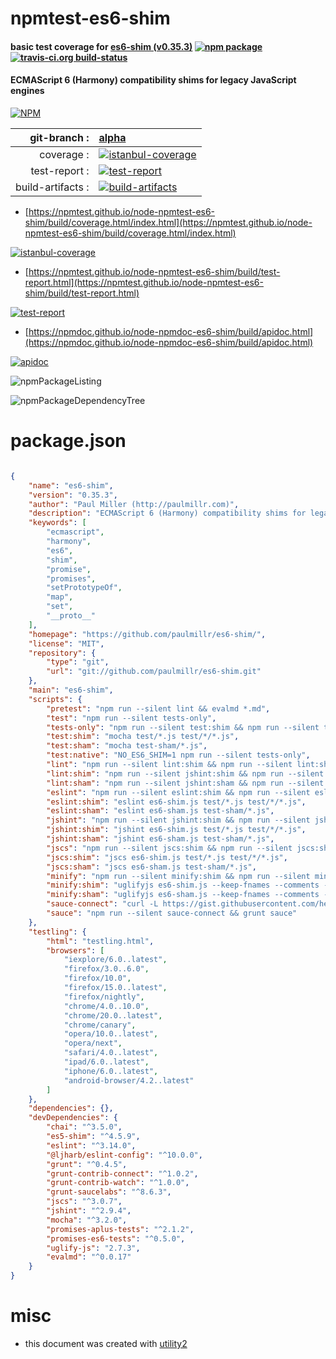 # npmtest-es6-shim

#### basic test coverage for  [es6-shim (v0.35.3)](https://github.com/paulmillr/es6-shim/)  [![npm package](https://img.shields.io/npm/v/npmtest-es6-shim.svg?style=flat-square)](https://www.npmjs.org/package/npmtest-es6-shim) [![travis-ci.org build-status](https://api.travis-ci.org/npmtest/node-npmtest-es6-shim.svg)](https://travis-ci.org/npmtest/node-npmtest-es6-shim)

#### ECMAScript 6 (Harmony) compatibility shims for legacy JavaScript engines

[![NPM](https://nodei.co/npm/es6-shim.png?downloads=true&downloadRank=true&stars=true)](https://www.npmjs.com/package/es6-shim)

| git-branch : | [alpha](https://github.com/npmtest/node-npmtest-es6-shim/tree/alpha)|
|--:|:--|
| coverage : | [![istanbul-coverage](https://npmtest.github.io/node-npmtest-es6-shim/build/coverage.badge.svg)](https://npmtest.github.io/node-npmtest-es6-shim/build/coverage.html/index.html)|
| test-report : | [![test-report](https://npmtest.github.io/node-npmtest-es6-shim/build/test-report.badge.svg)](https://npmtest.github.io/node-npmtest-es6-shim/build/test-report.html)|
| build-artifacts : | [![build-artifacts](https://npmtest.github.io/node-npmtest-es6-shim/glyphicons_144_folder_open.png)](https://github.com/npmtest/node-npmtest-es6-shim/tree/gh-pages/build)|

- [https://npmtest.github.io/node-npmtest-es6-shim/build/coverage.html/index.html](https://npmtest.github.io/node-npmtest-es6-shim/build/coverage.html/index.html)

[![istanbul-coverage](https://npmtest.github.io/node-npmtest-es6-shim/build/screenCapture.buildCi.browser.%252Ftmp%252Fbuild%252Fcoverage.lib.html.png)](https://npmtest.github.io/node-npmtest-es6-shim/build/coverage.html/index.html)

- [https://npmtest.github.io/node-npmtest-es6-shim/build/test-report.html](https://npmtest.github.io/node-npmtest-es6-shim/build/test-report.html)

[![test-report](https://npmtest.github.io/node-npmtest-es6-shim/build/screenCapture.buildCi.browser.%252Ftmp%252Fbuild%252Ftest-report.html.png)](https://npmtest.github.io/node-npmtest-es6-shim/build/test-report.html)

- [https://npmdoc.github.io/node-npmdoc-es6-shim/build/apidoc.html](https://npmdoc.github.io/node-npmdoc-es6-shim/build/apidoc.html)

[![apidoc](https://npmdoc.github.io/node-npmdoc-es6-shim/build/screenCapture.buildCi.browser.%252Ftmp%252Fbuild%252Fapidoc.html.png)](https://npmdoc.github.io/node-npmdoc-es6-shim/build/apidoc.html)

![npmPackageListing](https://npmtest.github.io/node-npmtest-es6-shim/build/screenCapture.npmPackageListing.svg)

![npmPackageDependencyTree](https://npmtest.github.io/node-npmtest-es6-shim/build/screenCapture.npmPackageDependencyTree.svg)



# package.json

```json

{
    "name": "es6-shim",
    "version": "0.35.3",
    "author": "Paul Miller (http://paulmillr.com)",
    "description": "ECMAScript 6 (Harmony) compatibility shims for legacy JavaScript engines",
    "keywords": [
        "ecmascript",
        "harmony",
        "es6",
        "shim",
        "promise",
        "promises",
        "setPrototypeOf",
        "map",
        "set",
        "__proto__"
    ],
    "homepage": "https://github.com/paulmillr/es6-shim/",
    "license": "MIT",
    "repository": {
        "type": "git",
        "url": "git://github.com/paulmillr/es6-shim.git"
    },
    "main": "es6-shim",
    "scripts": {
        "pretest": "npm run --silent lint && evalmd *.md",
        "test": "npm run --silent tests-only",
        "tests-only": "npm run --silent test:shim && npm run --silent test:sham",
        "test:shim": "mocha test/*.js test/*/*.js",
        "test:sham": "mocha test-sham/*.js",
        "test:native": "NO_ES6_SHIM=1 npm run --silent tests-only",
        "lint": "npm run --silent lint:shim && npm run --silent lint:sham",
        "lint:shim": "npm run --silent jshint:shim && npm run --silent jscs:shim && npm run --silent eslint:shim",
        "lint:sham": "npm run --silent jshint:sham && npm run --silent jscs:sham && npm run --silent eslint:sham",
        "eslint": "npm run --silent eslint:shim && npm run --silent eslint:sham",
        "eslint:shim": "eslint es6-shim.js test/*.js test/*/*.js",
        "eslint:sham": "eslint es6-sham.js test-sham/*.js",
        "jshint": "npm run --silent jshint:shim && npm run --silent jshint:sham",
        "jshint:shim": "jshint es6-shim.js test/*.js test/*/*.js",
        "jshint:sham": "jshint es6-sham.js test-sham/*.js",
        "jscs": "npm run --silent jscs:shim && npm run --silent jscs:sham",
        "jscs:shim": "jscs es6-shim.js test/*.js test/*/*.js",
        "jscs:sham": "jscs es6-sham.js test-sham/*.js",
        "minify": "npm run --silent minify:shim && npm run --silent minify:sham",
        "minify:shim": "uglifyjs es6-shim.js --keep-fnames --comments --source-map=es6-shim.map -m -b ascii_only=true,beautify=false > es6-shim.min.js",
        "minify:sham": "uglifyjs es6-sham.js --keep-fnames --comments --source-map=es6-sham.map -m -b ascii_only=true,beautify=false > es6-sham.min.js",
        "sauce-connect": "curl -L https://gist.githubusercontent.com/henrikhodne/9322897/raw/sauce-connect.sh | bash && export TRAVIS_SAUCE_CONNECT=true",
        "sauce": "npm run --silent sauce-connect && grunt sauce"
    },
    "testling": {
        "html": "testling.html",
        "browsers": [
            "iexplore/6.0..latest",
            "firefox/3.0..6.0",
            "firefox/10.0",
            "firefox/15.0..latest",
            "firefox/nightly",
            "chrome/4.0..10.0",
            "chrome/20.0..latest",
            "chrome/canary",
            "opera/10.0..latest",
            "opera/next",
            "safari/4.0..latest",
            "ipad/6.0..latest",
            "iphone/6.0..latest",
            "android-browser/4.2..latest"
        ]
    },
    "dependencies": {},
    "devDependencies": {
        "chai": "^3.5.0",
        "es5-shim": "^4.5.9",
        "eslint": "^3.14.0",
        "@ljharb/eslint-config": "^10.0.0",
        "grunt": "^0.4.5",
        "grunt-contrib-connect": "^1.0.2",
        "grunt-contrib-watch": "^1.0.0",
        "grunt-saucelabs": "^8.6.3",
        "jscs": "^3.0.7",
        "jshint": "^2.9.4",
        "mocha": "^3.2.0",
        "promises-aplus-tests": "^2.1.2",
        "promises-es6-tests": "^0.5.0",
        "uglify-js": "2.7.3",
        "evalmd": "^0.0.17"
    }
}
```



# misc
- this document was created with [utility2](https://github.com/kaizhu256/node-utility2)
